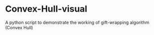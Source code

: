 # Convex-Hull-visual
A python script to demonstrate the working of gift-wrapping algorithm (Convex Hull)
